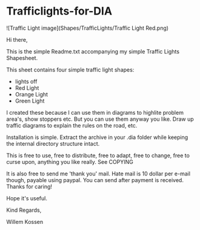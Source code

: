 # Trafficlights-for-DIA

![Traffic Light image](Shapes/TrafficLights/Traffic Light Red.png)

Hi there,

This is the simple Readme.txt accompanying my simple Traffic Lights Shapesheet.

This sheet contains four simple traffic light shapes:
- lights off
- Red Light
- Orange Light
- Green Light

I created these because I can use them in diagrams to highlite problem area's, show stoppers etc. But you can use them anyway you like. Draw up traffic diagrams to explain the rules on the road, etc.

Installation is simple. Extract the archive in your .dia folder while keeping the internal directory structure intact.

This is free to use, free to distribute, free to adapt, free to change, free to curse upon, anything you like really. See COPYING

It is also free to send me 'thank you' mail. Hate mail is 10 dollar per e-mail though, payable using paypal. You can send after payment is received. Thanks for caring!

Hope it's useful.

Kind Regards,

Willem Kossen

